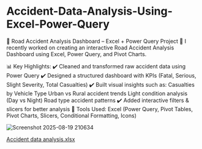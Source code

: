 # Accident-Data-Analysis-Using-Excel-Power-Query

🚦 Road Accident Analysis Dashboard – Excel + Power Query Project 🚦
I recently worked on creating an interactive Road Accident Analysis Dashboard using Excel, Power Query, and Pivot Charts.

📊 Key Highlights:
 ✔️ Cleaned and transformed raw accident data using Power Query
 ✔️ Designed a structured dashboard with KPIs (Fatal, Serious, Slight Severity, Total Casualties)
 ✔️ Built visual insights such as:
Casualties by Vehicle Type 
Urban vs Rural accident trends
Light condition analysis (Day vs Night) 
Road type accident patterns 
 ✔️ Added interactive filters & slicers for better analysis
🔧 Tools Used: Excel (Power Query, Pivot Tables, Pivot Charts, Slicers, Conditional Formatting, Icons)

![Screenshot 2025-08-19 210634](https://github.com/user-attachments/assets/1c876232-6114-4e3e-909f-2d8477973ecb)



[Accident data analysis.xlsx](https://github.com/user-attachments/files/21879143/Accident.data.analysis.xlsx)
